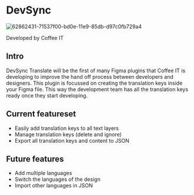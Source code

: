 # DevSync

![62862431-71537f00-bd0e-11e9-85db-d97c0fb729a4](https://coffeeit.nl/wp-content/uploads/2016/09/logo_dark_small_new.png)

Developed by Coffee IT

## Intro
DevSync Translate will be the first of many Figma plugins that Coffee IT is developing to improve the hand off process between developers and designers. This plugin is focussed on creating the translation keys inside your Figma file. This way the development team has all the translation keys ready once they start developing.

## Current featureset
* Easily add translation keys to all text layers
* Manage translation keys (delete and ignore)
* Export all translation keys and content to JSON

## Future features
* Add multiple languages
* Switch the languages of the design
* Import other languages in JSON
